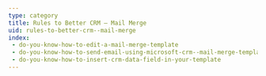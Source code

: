 ```yaml
---
type: category
title: Rules to Better CRM – Mail Merge
uid: rules-to-better-crm--mail-merge
index:
 - do-you-know-how-to-edit-a-mail-merge-template
 - do-you-know-how-to-send-email-using-microsoft-crm--mail-merge-template
 - do-you-know-how-to-insert-crm-data-field-in-your-template
---
```




